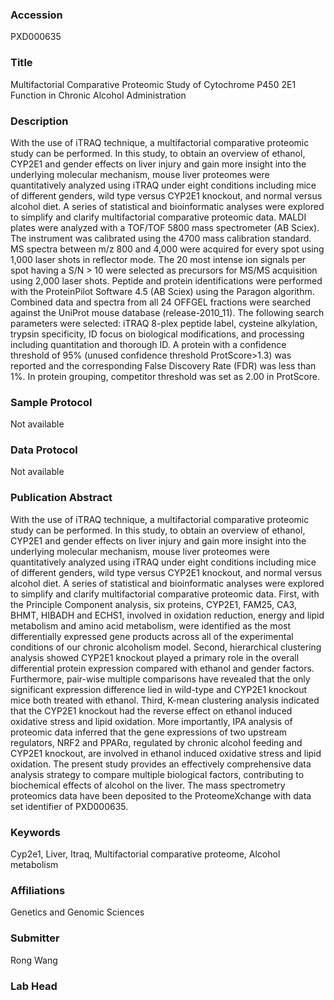 ### Accession
PXD000635

### Title
Multifactorial Comparative Proteomic Study of Cytochrome P450 2E1 Function in Chronic Alcohol Administration

### Description
With the use of iTRAQ technique, a multifactorial comparative proteomic study can be performed. In this study, to obtain an overview of ethanol, CYP2E1 and gender effects on liver  injury and gain more insight into the underlying molecular mechanism, mouse liver proteomes were quantitatively analyzed using iTRAQ under eight conditions including mice of different  genders, wild type versus CYP2E1 knockout, and normal versus alcohol diet. A series of statistical and bioinformatic analyses were explored to simplify and clarify multifactorial  comparative proteomic data. MALDI plates were analyzed with a TOF/TOF 5800 mass spectrometer (AB Sciex). The instrument was calibrated using the 4700 mass calibration standard. MS spectra between m/z 800 and 4,000 were acquired for every spot using 1,000 laser shots in reflector mode. The 20 most intense ion signals per spot having a S/N > 10 were selected as precursors for MS/MS acquisition using 2,000 laser shots. Peptide and protein identifications were performed with the ProteinPilot Software 4.5 (AB Sciex) using the Paragon algorithm. Combined data and spectra from all 24 OFFGEL fractions were searched against the UniProt mouse database (release-2010_11). The following search parameters were selected: iTRAQ 8-plex peptide label, cysteine alkylation, trypsin specificity, ID focus on biological modifications, and processing including quantitation and thorough ID. A protein with a confidence threshold of 95% (unused confidence threshold ProtScore>1.3) was reported and the corresponding False Discovery Rate (FDR) was less than 1%. In protein grouping, competitor threshold was set as 2.00 in ProtScore.

### Sample Protocol
Not available

### Data Protocol
Not available

### Publication Abstract
With the use of iTRAQ technique, a multifactorial comparative proteomic study can be performed. In this study, to obtain an overview of ethanol, CYP2E1 and gender effects on liver injury and gain more insight into the underlying molecular mechanism, mouse liver proteomes were quantitatively analyzed using iTRAQ under eight conditions including mice of different genders, wild type versus CYP2E1 knockout, and normal versus alcohol diet. A series of statistical and bioinformatic analyses were explored to simplify and clarify multifactorial comparative proteomic data. First, with the Principle Component analysis, six proteins, CYP2E1, FAM25, CA3, BHMT, HIBADH and ECHS1, involved in oxidation reduction, energy and lipid metabolism and amino acid metabolism, were identified as the most differentially expressed gene products across all of the experimental conditions of our chronic alcoholism model. Second, hierarchical clustering analysis showed CYP2E1 knockout played a primary role in the overall differential protein expression compared with ethanol and gender factors. Furthermore, pair-wise multiple comparisons have revealed that the only significant expression difference lied in wild-type and CYP2E1 knockout mice both treated with ethanol. Third, K-mean clustering analysis indicated that the CYP2E1 knockout had the reverse effect on ethanol induced oxidative stress and lipid oxidation. More importantly, IPA analysis of proteomic data inferred that the gene expressions of two upstream regulators, NRF2 and PPAR&#x3b1;, regulated by chronic alcohol feeding and CYP2E1 knockout, are involved in ethanol induced oxidative stress and lipid oxidation. The present study provides an effectively comprehensive data analysis strategy to compare multiple biological factors, contributing to biochemical effects of alcohol on the liver. The mass spectrometry proteomics data have been deposited to the ProteomeXchange with data set identifier of PXD000635.

### Keywords
Cyp2e1, Liver, Itraq, Multifactorial comparative proteome, Alcohol metabolism

### Affiliations
Genetics and Genomic Sciences

### Submitter
Rong Wang

### Lab Head



